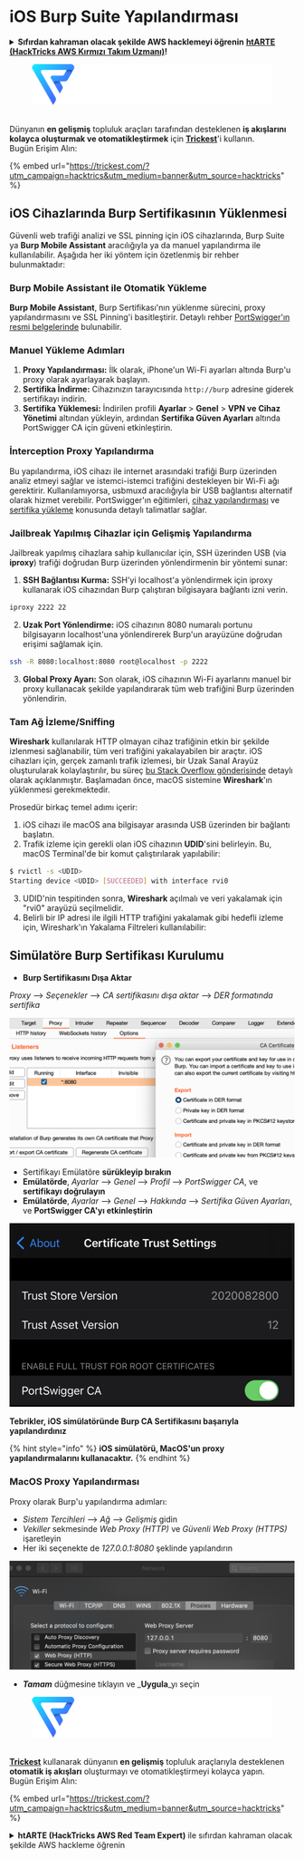 # iOS Burp Suite Yapılandırması

<details>

<summary><strong>Sıfırdan kahraman olacak şekilde AWS hacklemeyi öğrenin</strong> <a href="https://training.hacktricks.xyz/courses/arte"><strong>htARTE (HackTricks AWS Kırmızı Takım Uzmanı)</strong></a><strong>!</strong></summary>

HackTricks'ı desteklemenin diğer yolları:

* **Şirketinizi HackTricks'te reklamını görmek istiyorsanız** veya **HackTricks'i PDF olarak indirmek istiyorsanız** [**ABONELİK PLANLARI**]'na göz atın (https://github.com/sponsors/carlospolop)!
* [**Resmi PEASS & HackTricks ürünlerini**](https://peass.creator-spring.com) edinin
* [**PEASS Ailesi'ni**](https://opensea.io/collection/the-peass-family) keşfedin, özel [**NFT'lerimiz**](https://opensea.io/collection/the-peass-family) koleksiyonumuz
* **Katılın** 💬 [**Discord grubuna**](https://discord.gg/hRep4RUj7f) veya [**telegram grubuna**](https://t.me/peass) veya bizi **Twitter** 🐦 [**@carlospolopm**](https://twitter.com/hacktricks\_live)** takip edin.**
* **Hacking püf noktalarınızı paylaşarak PR'lar göndererek** [**HackTricks**](https://github.com/carlospolop/hacktricks) ve [**HackTricks Cloud**](https://github.com/carlospolop/hacktricks-cloud) github depolarına katkıda bulunun.

</details>

<figure><img src="../../.gitbook/assets/image (48).png" alt=""><figcaption></figcaption></figure>

\
Dünyanın **en gelişmiş** topluluk araçları tarafından desteklenen **iş akışlarını kolayca oluşturmak ve otomatikleştirmek** için [**Trickest**](https://trickest.com/?utm\_campaign=hacktrics\&utm\_medium=banner\&utm\_source=hacktricks)'i kullanın.\
Bugün Erişim Alın:

{% embed url="https://trickest.com/?utm_campaign=hacktrics&utm_medium=banner&utm_source=hacktricks" %}

## iOS Cihazlarında Burp Sertifikasının Yüklenmesi

Güvenli web trafiği analizi ve SSL pinning için iOS cihazlarında, Burp Suite ya **Burp Mobile Assistant** aracılığıyla ya da manuel yapılandırma ile kullanılabilir. Aşağıda her iki yöntem için özetlenmiş bir rehber bulunmaktadır:

### Burp Mobile Assistant ile Otomatik Yükleme

**Burp Mobile Assistant**, Burp Sertifikası'nın yüklenme sürecini, proxy yapılandırmasını ve SSL Pinning'i basitleştirir. Detaylı rehber [PortSwigger'ın resmi belgelerinde](https://portswigger.net/burp/documentation/desktop/tools/mobile-assistant/installing) bulunabilir.

### Manuel Yükleme Adımları

1. **Proxy Yapılandırması:** İlk olarak, iPhone'un Wi-Fi ayarları altında Burp'u proxy olarak ayarlayarak başlayın.
2. **Sertifika İndirme:** Cihazınızın tarayıcısında `http://burp` adresine giderek sertifikayı indirin.
3. **Sertifika Yüklemesi:** İndirilen profili **Ayarlar** > **Genel** > **VPN ve Cihaz Yönetimi** altından yükleyin, ardından **Sertifika Güven Ayarları** altında PortSwigger CA için güveni etkinleştirin.

### İnterception Proxy Yapılandırma

Bu yapılandırma, iOS cihazı ile internet arasındaki trafiği Burp üzerinden analiz etmeyi sağlar ve istemci-istemci trafiğini destekleyen bir Wi-Fi ağı gerektirir. Kullanılamıyorsa, usbmuxd aracılığıyla bir USB bağlantısı alternatif olarak hizmet verebilir. PortSwigger'ın eğitimleri, [cihaz yapılandırması](https://support.portswigger.net/customer/portal/articles/1841108-configuring-an-ios-device-to-work-with-burp) ve [sertifika yükleme](https://support.portswigger.net/customer/portal/articles/1841109-installing-burp-s-ca-certificate-in-an-ios-device) konusunda detaylı talimatlar sağlar.

### Jailbreak Yapılmış Cihazlar için Gelişmiş Yapılandırma

Jailbreak yapılmış cihazlara sahip kullanıcılar için, SSH üzerinden USB (via **iproxy**) trafiği doğrudan Burp üzerinden yönlendirmenin bir yöntemi sunar:

1.  **SSH Bağlantısı Kurma:** SSH'yi localhost'a yönlendirmek için iproxy kullanarak iOS cihazından Burp çalıştıran bilgisayara bağlantı izni verin.

```bash
iproxy 2222 22
```
2.  **Uzak Port Yönlendirme:** iOS cihazının 8080 numaralı portunu bilgisayarın localhost'una yönlendirerek Burp'un arayüzüne doğrudan erişimi sağlamak için.

```bash
ssh -R 8080:localhost:8080 root@localhost -p 2222
```
3. **Global Proxy Ayarı:** Son olarak, iOS cihazının Wi-Fi ayarlarını manuel bir proxy kullanacak şekilde yapılandırarak tüm web trafiğini Burp üzerinden yönlendirin.

### Tam Ağ İzleme/Sniffing

**Wireshark** kullanılarak HTTP olmayan cihaz trafiğinin etkin bir şekilde izlenmesi sağlanabilir, tüm veri trafiğini yakalayabilen bir araçtır. iOS cihazları için, gerçek zamanlı trafik izlemesi, bir Uzak Sanal Arayüz oluşturularak kolaylaştırılır, bu süreç [bu Stack Overflow gönderisinde](https://stackoverflow.com/questions/9555403/capturing-mobile-phone-traffic-on-wireshark/33175819#33175819) detaylı olarak açıklanmıştır. Başlamadan önce, macOS sistemine **Wireshark**'ın yüklenmesi gerekmektedir.

Prosedür birkaç temel adımı içerir:

1. iOS cihazı ile macOS ana bilgisayar arasında USB üzerinden bir bağlantı başlatın.
2. Trafik izleme için gerekli olan iOS cihazının **UDID**'sini belirleyin. Bu, macOS Terminal'de bir komut çalıştırılarak yapılabilir:
```bash
$ rvictl -s <UDID>
Starting device <UDID> [SUCCEEDED] with interface rvi0
```
3. UDID'nin tespitinden sonra, **Wireshark** açılmalı ve veri yakalamak için "rvi0" arayüzü seçilmelidir.
4. Belirli bir IP adresi ile ilgili HTTP trafiğini yakalamak gibi hedefli izleme için, Wireshark'ın Yakalama Filtreleri kullanılabilir:

## Simülatöre Burp Sertifikası Kurulumu

* **Burp Sertifikasını Dışa Aktar**

_Proxy_ --> _Seçenekler_ --> _CA sertifikasını dışa aktar_ --> _DER formatında sertifika_

![](<../../.gitbook/assets/image (534).png>)

* Sertifikayı Emülatöre **sürükleyip bırakın**
* **Emülatörde**, _Ayarlar_ --> _Genel_ --> _Profil_ --> _PortSwigger CA_, ve **sertifikayı doğrulayın**
* **Emülatörde**, _Ayarlar_ --> _Genel_ --> _Hakkında_ --> _Sertifika Güven Ayarları_, ve **PortSwigger CA'yı etkinleştirin**

![](<../../.gitbook/assets/image (1048).png>)

**Tebrikler, iOS simülatöründe Burp CA Sertifikasını başarıyla yapılandırdınız**

{% hint style="info" %}
**iOS simülatörü, MacOS'un proxy yapılandırmalarını kullanacaktır.**
{% endhint %}

### MacOS Proxy Yapılandırması

Proxy olarak Burp'u yapılandırma adımları:

* _Sistem Tercihleri_ --> _Ağ_ --> _Gelişmiş_ gidin
* _Vekiller_ sekmesinde _Web Proxy (HTTP)_ ve _Güvenli Web Proxy (HTTPS)_ işaretleyin
* Her iki seçenekte de _127.0.0.1:8080_ şeklinde yapılandırın

![](<../../.gitbook/assets/image (431).png>)

* _**Tamam**_ düğmesine tıklayın ve _**Uygula**_yı seçin

<figure><img src="../../.gitbook/assets/image (48).png" alt=""><figcaption></figcaption></figure>

\
[**Trickest**](https://trickest.com/?utm\_campaign=hacktrics\&utm\_medium=banner\&utm\_source=hacktricks) kullanarak dünyanın **en gelişmiş** topluluk araçlarıyla desteklenen **otomatik iş akışları** oluşturmayı ve otomatikleştirmeyi kolayca yapın.\
Bugün Erişim Alın:

{% embed url="https://trickest.com/?utm_campaign=hacktrics&utm_medium=banner&utm_source=hacktricks" %}

<details>

<summary><strong>htARTE (HackTricks AWS Red Team Expert)</strong> ile sıfırdan kahraman olacak şekilde AWS hackleme öğrenin</summary>

HackTricks'i desteklemenin diğer yolları:

* **Şirketinizi HackTricks'te reklamını görmek istiyorsanız** veya **HackTricks'i PDF olarak indirmek istiyorsanız** [**ABONELİK PLANLARINI**](https://github.com/sponsors/carlospolop) kontrol edin!
* [**Resmi PEASS & HackTricks ürünlerine**](https://peass.creator-spring.com) sahip olun
* [**The PEASS Family**](https://opensea.io/collection/the-peass-family)'yi keşfedin, özel [**NFT'lerimiz**](https://opensea.io/collection/the-peass-family) koleksiyonumuzu
* 💬 [**Discord grubuna**](https://discord.gg/hRep4RUj7f) veya [**telegram grubuna**](https://t.me/peass) katılın veya bizi Twitter'da 🐦 [**@carlospolopm**](https://twitter.com/hacktricks\_live)**'da takip edin.**
* Hacking püf noktalarınızı göndererek HackTricks ve HackTricks Cloud github depolarına PR göndererek **HackTricks'i** destekleyin.

</details>
